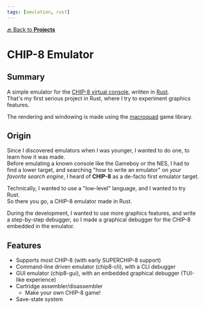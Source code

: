 ```yaml
---
tags: [emulation, rust]
---
```

[:back: Back to **Projects**](../)
# CHIP-8 Emulator

<ProjectCard
    language="Rust"
    date="2018"
    status="paused"
    url="https://github.com/Srynetix/chip8"
    :screenshot="$withBase('/images/chip-8.gif')"
/>

## Summary

A simple emulator for the [CHIP-8 virtual console](https://en.wikipedia.org/wiki/CHIP-8), written in [Rust](https://www.rust-lang.org).  
That's my first serious project in Rust, where I try to experiment graphics features.

The rendering and windowing is made using the [macroquad](https://github.com/not-fl3/macroquad) game library.

## Origin

Since I discovered emulators when I was younger, I wanted to do one, to learn how it was made.  
Before emulating a known console like the Gameboy or the NES, I had to find a lower target, and searching "how to write an emulator" on _your favorite search engine_, I heard of **CHIP-8** as a de-facto first emulator target.

Technically, I wanted to use a "low-level" language, and I wanted to try Rust.  
So there you go, a CHIP-8 emulator made in Rust.

During the development, I wanted to use more graphics features, and write a step-by-step debugger, so I made a graphical debugger for the CHIP-8 embedded in the emulator.

## Features

- Supports most CHIP-8 (with early SUPERCHIP-8 support)
- Command-line driven emulator (chip8-cli), with a CLI debugger
- GUI emulator (chip8-gui), with an embedded graphical debugger (TUI-like experience)
- Cartridge assembler/disassembler
    - Make your own CHIP-8 game!
- Save-state system
